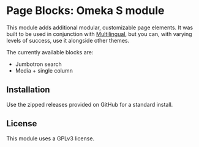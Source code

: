 # Page Blocks: Omeka S module

This module adds additional modular, customizable page elements. It was built to be used in conjunction with [Multilingual](https://github.com/ivyrze/omeka-s-theme-multilingual), but you can, with varying levels of success, use it alongside other themes.

The currently available blocks are:

* Jumbotron search
* Media + single column

## Installation

Use the zipped releases provided on GitHub for a standard install.

## License

This module uses a GPLv3 license.